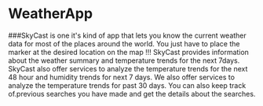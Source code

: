 # WeatherApp

###SkyCast is one it's kind of app that lets you know the current weather data for most of the places around the world.  You just have to place the marker at the desired location on the map !!!
SkyCast provides information about the weather summary and temperature trends for the next 7days.
SkyCast also offer services to analyze the temperature trends for the next 48 hour and humidity trends for next 7 days. We also offer services to analyze the temperature trends for past 30 days. You can also keep track of.previous searches you have made and get the details about the searches.
         
